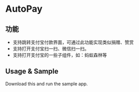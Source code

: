 # AutoPay

## 功能

* 支持跳转支付宝付款界面，可通过此功能实现类似捐赠、赞赏
* 支持打开支付宝扫一扫、微信扫一扫。
* 支持打开支付宝的一些子组件，如：蚂蚁森林等

## Usage & Sample

Download this and run the sample app.
